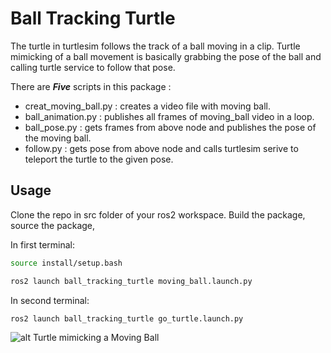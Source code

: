 # Ball Tracking Turtle

The turtle in turtlesim follows the track of a ball moving in a clip. Turtle mimicking of a ball movement is basically grabbing the pose of the ball and calling turtle service to follow that pose. 

There are ***Five*** scripts in this package :
- creat_moving_ball.py : creates a video file with moving ball.
- ball_animation.py : publishes all frames of moving_ball video in a loop.
- ball_pose.py : gets frames from above node and publishes the pose of the moving ball.
- follow.py : gets pose from above node and calls turtlesim serive to teleport the turtle to the given pose.


## Usage
Clone the repo in src folder of your ros2 workspace. Build the package, source the package,

In first terminal:

```bash
source install/setup.bash
```

```bash
ros2 launch ball_tracking_turtle moving_ball.launch.py
```

In second terminal:

```bash
ros2 launch ball_tracking_turtle go_turtle.launch.py
```


![alt Turtle mimicking a Moving Ball]([https://github.com/zerix-T/Ball-Tracking-Turtle/docs/turtle_follow_ball.gif](https://github.com/zerix-T/Ball-Tracking-Turtle/blob/main/docs/turtle_follow_ball.gif)https://github.com/zerix-T/Ball-Tracking-Turtle/blob/main/docs/turtle_follow_ball.gif)
